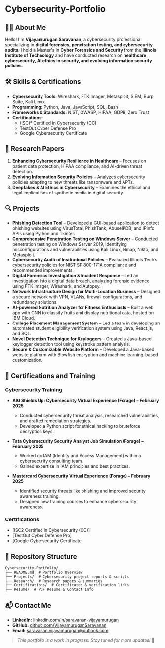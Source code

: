 # Cybersecurity-Portfolio

## 👨‍💻 About Me
Hello! I'm **Vijayamurugan Saravanan**, a cybersecurity professional specializing in **digital forensics, penetration testing, and cybersecurity audits**. I hold a Master's in **Cyber Forensics and Security** from the **Illinois Institute of Technology** and have conducted research on **healthcare cybersecurity, AI ethics in security, and evolving information security policies**.

## 🛠 Skills & Certifications
- **Cybersecurity Tools:** Wireshark, FTK Imager, Metasploit, SIEM, Burp Suite, Kali Linux
- **Programming:** Python, Java, JavaScript, SQL, Bash
- **Frameworks & Standards:** NIST, OWASP, HIPAA, GDPR, Zero Trust
- **Certifications:**  
  - (ISC)² Certified in Cybersecurity (CC)  
  - TestOut Cyber Defense Pro  
  - Google Cybersecurity Certificate  

## 🔬 Research Papers
1. **Enhancing Cybersecurity Resilience in Healthcare** – Focuses on patient data protection, HIPAA compliance, and AI-driven threat detection.  
2. **Evolving Information Security Policies** – Analyzes cybersecurity policies adapting to new threats like ransomware and APTs.  
3. **Deepfakes & AI Ethics in Cybersecurity** – Examines the ethical and legal implications of synthetic media in digital security.  

## 🔍 Projects
- **Phishing Detection Tool** – Developed a GUI-based application to detect phishing websites using VirusTotal, PhishTank, AbuseIPDB, and IPinfo APIs using Python and Tkinter.
- **Comprehensive Penetration Testing on Windows Server** – Conducted penetration testing on Windows Server 2019, identifying misconfigurations and vulnerabilities using Kali Linux, Nmap, Nikto, and Metasploit.
- **Cybersecurity Audit of Institutional Policies** – Evaluated Illinois Tech’s cybersecurity policies for NIST SP 800-171A compliance and recommended improvements.
- **Digital Forensics Investigation & Incident Response** – Led an investigation into a digital data breach, analyzing forensic evidence using FTK Imager, Wireshark, and Autopsy.
- **Network Infrastructure Design for Multi-Location Business** – Designed a secure network with VPN, VLANs, firewall configurations, and redundancy solutions.
- **AI-powered Nutrition Analyzer for Fitness Enthusiasts** – Built a web app with CNN to classify fruits and display nutritional data, hosted on IBM Cloud.
- **College Placement Management System** – Led a team in developing an automated student eligibility verification system using Java, React.js, and SQL.
- **Novel Detection Technique for Keyloggers** – Created a Java-based keylogger detection tool using keystroke pattern analysis.
- **Secure & Customizable Website Platform** – Developed a Java-based website platform with Blowfish encryption and machine learning-based customization.

## 📜 Certifications and Training
### Cybersecurity Training
- **AIG Shields Up: Cybersecurity Virtual Experience (Forage) – February 2025**  
  - Conducted cybersecurity threat analysis, researched vulnerabilities, and drafted remediation strategies.  
  - Developed a Python script for ethical hacking to bruteforce decryption keys.  

- **Tata Cybersecurity Security Analyst Job Simulation (Forage) – February 2025**  
  - Worked on IAM (Identity and Access Management) within a cybersecurity consulting team.  
  - Gained expertise in IAM principles and best practices.  

- **Mastercard Cybersecurity Virtual Experience (Forage) – February 2025**  
  - Identified security threats like phishing and improved security awareness training.  
  - Designed new training courses to enhance cybersecurity awareness.
 
### Certifications  
- [ISC2 Certified in Cybersecurity (CC)]
- [TestOut Cyber Defense Pro]
- [Google Cybersecurity Certificate]

## 📂 Repository Structure
```
Cybersecurity-Portfolio/
├── README.md  # Portfolio Overview
├── Projects/  # Cybersecurity project reports & scripts
├── Research/  # Research papers & summaries
├── Certifications/  # Certificates & verification links
├── Resume/  # PDF Resume & Contact Info
```

## 📬 Contact Me
- **LinkedIn:** [linkedin.com/in/saravanan-vijayamurugan](https://linkedin.com/in/saravanan-vijayamurugan)
- **GitHub:** [github.com/VijayamuruganSaravanan](https://github.com/VijayamuruganSaravanan)
- **Email:** saravanan.vijayamurugan@outlook.com

> *This portfolio is a work in progress. Stay tuned for more updates!* 🚀
